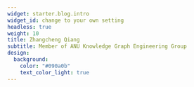 ```yaml
---
widget: starter.blog.intro
widget_id: change to your own setting
headless: true
weight: 10
title: Zhangcheng Qiang
subtitle: Member of ANU Knowledge Graph Engineering Group
design:
  background:
    color: "#090a0b"
    text_color_light: true
---
```

